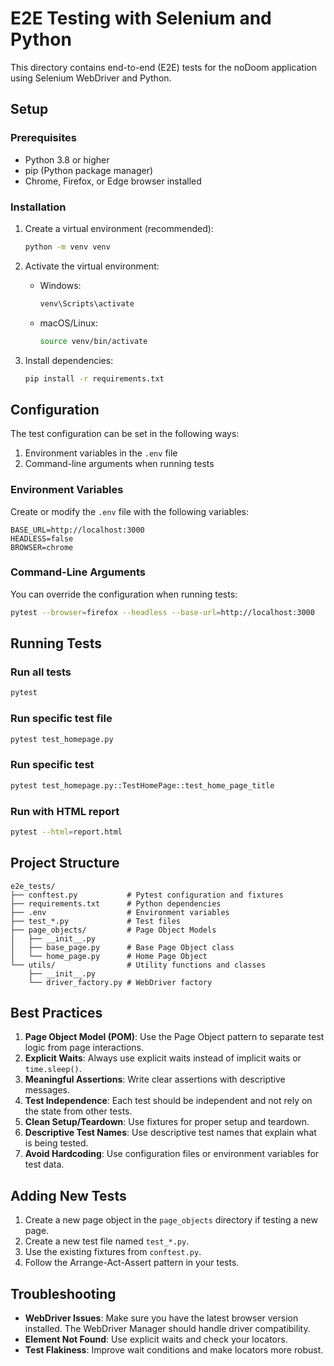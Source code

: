 # E2E Testing with Selenium and Python

This directory contains end-to-end (E2E) tests for the noDoom application using Selenium WebDriver and Python.

## Setup

### Prerequisites

- Python 3.8 or higher
- pip (Python package manager)
- Chrome, Firefox, or Edge browser installed

### Installation

1. Create a virtual environment (recommended):
   ```bash
   python -m venv venv
   ```

2. Activate the virtual environment:
   - Windows:
     ```bash
     venv\Scripts\activate
     ```
   - macOS/Linux:
     ```bash
     source venv/bin/activate
     ```

3. Install dependencies:
   ```bash
   pip install -r requirements.txt
   ```

## Configuration

The test configuration can be set in the following ways:

1. Environment variables in the `.env` file
2. Command-line arguments when running tests

### Environment Variables

Create or modify the `.env` file with the following variables:

```
BASE_URL=http://localhost:3000
HEADLESS=false
BROWSER=chrome
```

### Command-Line Arguments

You can override the configuration when running tests:

```bash
pytest --browser=firefox --headless --base-url=http://localhost:3000
```

## Running Tests

### Run all tests

```bash
pytest
```

### Run specific test file

```bash
pytest test_homepage.py
```

### Run specific test

```bash
pytest test_homepage.py::TestHomePage::test_home_page_title
```

### Run with HTML report

```bash
pytest --html=report.html
```

## Project Structure

```
e2e_tests/
├── conftest.py           # Pytest configuration and fixtures
├── requirements.txt      # Python dependencies
├── .env                  # Environment variables
├── test_*.py             # Test files
├── page_objects/         # Page Object Models
│   ├── __init__.py
│   ├── base_page.py      # Base Page Object class
│   └── home_page.py      # Home Page Object
└── utils/                # Utility functions and classes
    ├── __init__.py
    └── driver_factory.py # WebDriver factory
```

## Best Practices

1. **Page Object Model (POM)**: Use the Page Object pattern to separate test logic from page interactions.
2. **Explicit Waits**: Always use explicit waits instead of implicit waits or `time.sleep()`.
3. **Meaningful Assertions**: Write clear assertions with descriptive messages.
4. **Test Independence**: Each test should be independent and not rely on the state from other tests.
5. **Clean Setup/Teardown**: Use fixtures for proper setup and teardown.
6. **Descriptive Test Names**: Use descriptive test names that explain what is being tested.
7. **Avoid Hardcoding**: Use configuration files or environment variables for test data.

## Adding New Tests

1. Create a new page object in the `page_objects` directory if testing a new page.
2. Create a new test file named `test_*.py`.
3. Use the existing fixtures from `conftest.py`.
4. Follow the Arrange-Act-Assert pattern in your tests.

## Troubleshooting

- **WebDriver Issues**: Make sure you have the latest browser version installed. The WebDriver Manager should handle driver compatibility.
- **Element Not Found**: Use explicit waits and check your locators.
- **Test Flakiness**: Improve wait conditions and make locators more robust. 